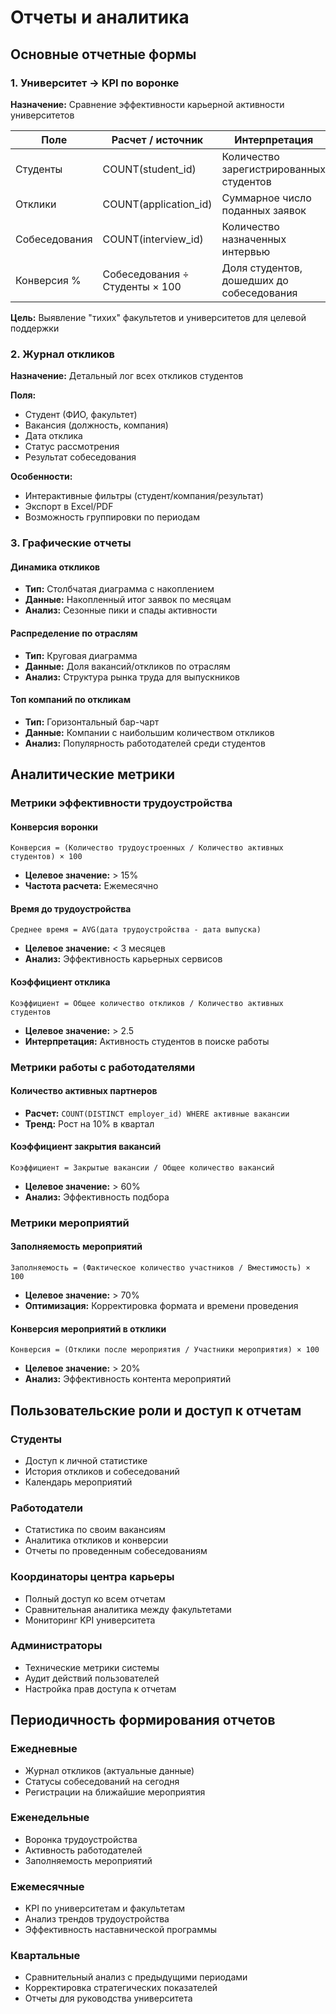 # Отчеты и аналитика

## Основные отчетные формы

### 1. Университет → KPI по воронке
**Назначение:** Сравнение эффективности карьерной активности университетов

| Поле | Расчет / источник | Интерпретация |
|------|------------------|---------------|
| Студенты | COUNT(student_id) | Количество зарегистрированных студентов |
| Отклики | COUNT(application_id) | Суммарное число поданных заявок |
| Собеседования | COUNT(interview_id) | Количество назначенных интервью |
| Конверсия % | Собеседования ÷ Студенты × 100 | Доля студентов, дошедших до собеседования |

**Цель:** Выявление "тихих" факультетов и университетов для целевой поддержки

### 2. Журнал откликов
**Назначение:** Детальный лог всех откликов студентов

**Поля:**
- Студент (ФИО, факультет)
- Вакансия (должность, компания)
- Дата отклика
- Статус рассмотрения
- Результат собеседования

**Особенности:**
- Интерактивные фильтры (студент/компания/результат)
- Экспорт в Excel/PDF
- Возможность группировки по периодам

### 3. Графические отчеты

#### Динамика откликов
- **Тип:** Столбчатая диаграмма с накоплением
- **Данные:** Накопленный итог заявок по месяцам
- **Анализ:** Сезонные пики и спады активности

#### Распределение по отраслям
- **Тип:** Круговая диаграмма
- **Данные:** Доля вакансий/откликов по отраслям
- **Анализ:** Структура рынка труда для выпускников

#### Топ компаний по откликам
- **Тип:** Горизонтальный бар-чарт
- **Данные:** Компании с наибольшим количеством откликов
- **Анализ:** Популярность работодателей среди студентов

## Аналитические метрики

### Метрики эффективности трудоустройства

#### Конверсия воронки
`Конверсия = (Количество трудоустроенных / Количество активных студентов) × 100`
- **Целевое значение:** > 15%
- **Частота расчета:** Ежемесячно

#### Время до трудоустройства
`Среднее время = AVG(дата трудоустройства - дата выпуска)`
- **Целевое значение:** < 3 месяцев
- **Анализ:** Эффективность карьерных сервисов

#### Коэффициент отклика
`Коэффициент = Общее количество откликов / Количество активных студентов`
- **Целевое значение:** > 2.5
- **Интерпретация:** Активность студентов в поиске работы

### Метрики работы с работодателями

#### Количество активных партнеров
- **Расчет:** `COUNT(DISTINCT employer_id) WHERE активные вакансии`
- **Тренд:** Рост на 10% в квартал

#### Коэффициент закрытия вакансий
`Коэффициент = Закрытые вакансии / Общее количество вакансий`
- **Целевое значение:** > 60%
- **Анализ:** Эффективность подбора

### Метрики мероприятий

#### Заполняемость мероприятий
`Заполняемость = (Фактическое количество участников / Вместимость) × 100`
- **Целевое значение:** > 70%
- **Оптимизация:** Корректировка формата и времени проведения

#### Конверсия мероприятий в отклики
`Конверсия = (Отклики после мероприятия / Участники мероприятия) × 100`
- **Целевое значение:** > 20%
- **Анализ:** Эффективность контента мероприятий

## Пользовательские роли и доступ к отчетам

### Студенты
- Доступ к личной статистике
- История откликов и собеседований
- Календарь мероприятий

### Работодатели
- Статистика по своим вакансиям
- Аналитика откликов и конверсии
- Отчеты по проведенным собеседованиям

### Координаторы центра карьеры
- Полный доступ ко всем отчетам
- Сравнительная аналитика между факультетами
- Мониторинг KPI университета

### Администраторы
- Технические метрики системы
- Аудит действий пользователей
- Настройка прав доступа к отчетам

## Периодичность формирования отчетов

### Ежедневные
- Журнал откликов (актуальные данные)
- Статусы собеседований на сегодня
- Регистрации на ближайшие мероприятия

### Еженедельные
- Воронка трудоустройства
- Активность работодателей
- Заполняемость мероприятий

### Ежемесячные
- KPI по университетам и факультетам
- Анализ трендов трудоустройства
- Эффективность наставнической программы

### Квартальные
- Сравнительный анализ с предыдущими периодами
- Корректировка стратегических показателей
- Отчеты для руководства университета
